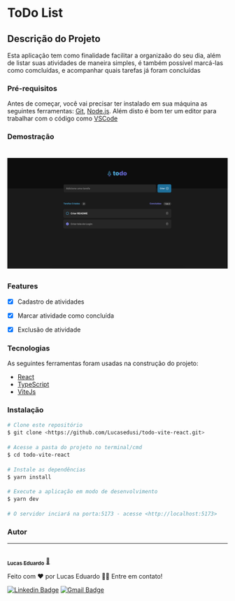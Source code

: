 # ToDo List

## Descrição do Projeto

<p align="left">Esta aplicação tem como finalidade facilitar a organizaão do seu dia, além de listar suas atividades de maneira simples, é também possível marcá-las como comcluídas, e acompanhar quais tarefas já foram concluídas</p>


### Pré-requisitos

Antes de começar, você vai precisar ter instalado em sua máquina as seguintes ferramentas:
[Git](https://git-scm.com), [Node.js](https://nodejs.org/en/).
Além disto é bom ter um editor para trabalhar com o código como [VSCode](https://code.visualstudio.com/)


### Demostração

<h1 align="center">
  <img alt="TodoLista" title="#TodoList" src="./src/assets/tasklist.png" />
</h1>


### Features

- [x] Cadastro de atividades
- [x] Marcar atividade como concluída
- [x] Exclusão de atividade


### Tecnologias

As seguintes ferramentas foram usadas na construção do projeto:

- [React](https://pt-br.reactjs.org/)
- [TypeScript](https://www.typescriptlang.org/)
- [ViteJs](https://vitejs.dev/guide/)


### Instalação

```bash
# Clone este repositório
$ git clone <https://github.com/Lucasedusi/todo-vite-react.git>

# Acesse a pasta do projeto no terminal/cmd
$ cd todo-vite-react

# Instale as dependências
$ yarn install

# Execute a aplicação em modo de desenvolvimento
$ yarn dev

# O servidor inciará na porta:5173 - acesse <http://localhost:5173>
```


### Autor
---

<a href="https://blog.rocketseat.com.br/author/thiago/">
 <img style="border-radius: 50%;" src="https://avatars.githubusercontent.com/u/33089713?v=4" width="100px;" alt=""/>
 <br />
 <sub><b>Lucas Eduardo</b></sub></a> <a href="https://www.linkedin.com/in/lucas-eduardo-pereira-andrade-8224751b2/" title="">🚀</a>


Feito com ❤️ por Lucas Eduardo 👋🏽 Entre em contato!

[![Linkedin Badge](https://img.shields.io/badge/-Lucas-blue?style=flat-square&logo=Linkedin&logoColor=white&link=https://www.linkedin.com/in/lucas-eduardo-pereira-andrade-8224751b2/)](https://www.linkedin.com/in/lucas-eduardo-pereira-andrade-8224751b2/)
[![Gmail Badge](https://img.shields.io/badge/-lucaseduardodev@gmail.com-c14438?style=flat-square&logo=Gmail&logoColor=white&link=mailto:lucaseduardodev@gmail.com)](mailto:lucaseduardodev@gmail.com)

